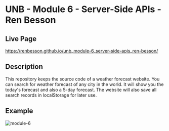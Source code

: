 # UNB - Module 6 - Server-Side APIs - Ren Besson

## Live Page
https://renbesson.github.io/unb_module-6_server-side-apis_ren-besson/


## Description
This repository keeps the source code of a weather forecast website. You can search for weather forecast of any city in the world.
It will show you the today's forecast and also a 5-day forecast.
The website will also save all search records in localStorage for later use.


## Example

![module-6](https://user-images.githubusercontent.com/46001916/204967614-6a35ddc4-8cb3-4c19-b081-8b2ce77c92e0.gif)
